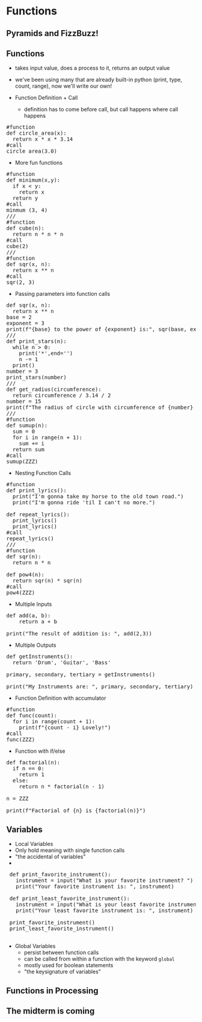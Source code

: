 # Functions

## Pyramids and FizzBuzz!

## Functions
- takes input value, does a process to it, returns an output value
- we've been using many that are already built-in python (print, type, count, range), now we'll write our own!

- Function Definition + Call
  - definition has to come before call, but call happens where call happens
<pre>
#function
def circle_area(x):
  return x * x * 3.14
#call
circle_area(3.0)
</pre>

- More fun functions
<pre>
#function
def minimum(x,y):
  if x < y:
    return x
  return y
#call
minmum (3, 4)
///
#function
def cube(n):
  return n * n * n
#call
cube(2)
///
#function
def sqr(x, n):
  return x ** n
#call
sqr(2, 3)
</pre>

- Passing parameters into function calls
<pre>
def sqr(x, n):
  return x ** n
base = 2
exponent = 3
print(f"{base} to the power of {exponent} is:", sqr(base, exponent))
///
def print_stars(n):
  while n > 0:
    print('*',end='')
    n -= 1
  print()
number = 3
print_stars(number)
///
def get_radius(circumference):
  return circumference / 3.14 / 2
number = 15
print(f"The radius of circle with circumference of {number} is {get_radius(number)}")
///
#function
def sumup(n):
  sum = 0
  for i in range(n + 1):
    sum += i
  return sum
#call
sumup(ZZZ)
</pre>

- Nesting Function Calls
<pre>
#function
def print_lyrics():
  print("I'm gonna take my horse to the old town road.")
  print("I'm gonna ride 'til I can't no more.")

def repeat_lyrics():
  print_lyrics()
  print_lyrics()
#call
repeat_lyrics()
///
#function
def sqr(n):
  return n * n

def pow4(n):
  return sqr(n) * sqr(n)
#call
pow4(ZZZ)
</pre>

- Multiple Inputs
<pre>
def add(a, b):
	return a + b

print("The result of addition is: ", add(2,3))
</pre>

- Multiple Outputs
<pre>
def getInstruments():
  return 'Drum', 'Guitar', 'Bass'

primary, secondary, tertiary = getInstruments()

print("My Instruments are: ", primary, secondary, tertiary)
</pre>

- Function Definition with accumulator
<pre>
#function
def func(count):
  for i in range(count + 1):
    print(f"{count - i} Lovely!")
#call
func(ZZZ)
</pre>

- Function with if/else
<pre>
def factorial(n):
  if n == 0:
    return 1
  else:
    return n * factorial(n - 1)

n = ZZZ

print(f"Factorial of {n} is {factorial(n)}")
</pre>

## Variables

- Local Variables
 - Only hold meaning with single function calls
 - "the accidental of variables"
 -
 <pre>
 def print_favorite_instrument():
   instrument = input("What is your favorite instrument? ")
   print("Your favorite instrument is: ", instrument)

 def print_least_favorite_instrument():
   instrument = input("What is your least favorite instrument? ")
   print("Your least favorite instrument is: ", instrument)

 print_favorite_instrument()
 print_least_favorite_instrument()
 </pre>
- Global Variables
  - persist between function calls
  - can be called from within a function with the keyword `global`
  - mostly used for boolean statements
  - "the keysignature of variables"

## Functions in Processing

## The midterm is coming
